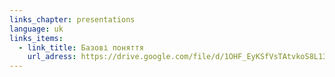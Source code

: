 ```yaml
---
links_chapter: presentations
language: uk
links_items:
  - link_title: Базові поняття
    url_adress: https://drive.google.com/file/d/1OHF_EyKSfVsTAtvkoS8L13qCWNWXINU8/view?usp=sharing
---
```


